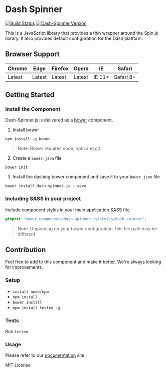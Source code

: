 # Dash Spinner
[![Build Status](https://travis-ci.org/samaritanministries/dash-spinner.js.svg?branch=master)](https://travis-ci.org/samaritanministries/dash-spinner.js)
[![Dash-Spinner Version](https://img.shields.io/badge/Version-0.2.1-green.svg)]()

This is a JavaScript library that provides a thin wrapper around the Spin.js library. It also provides default configuration for the Dash platform.

## Browser Support

| Chrome | Edge | Firefox | Opera | IE | Safari |
|--------|------|---------|-------|----|--------|
| Latest | Latest | Latest | Latest | IE 11+ | Safari 8+ |

## Getting Started

### Install the Component

Dash-Spinner.js is delivered as a [bower](bower.io) component.

1. Install bower
  ```grunt
  npm install -g bower
  ```

  >Note: Bower requires node, npm and git.

2. Create a `bower.json` file
  ```grunt
  bower init
  ```

3. Install the dashing bower component and save it to your `bower.json` file
  ```grunt
  bower install dash-spinner.js --save
  ```

### Including SASS in your project

Include component styles in your main application SASS file.

```scss
@import "bower_components/dash-spinner.js/styles/dash-spinner";
```
>Note: Depending on your bower configuration, this file path may be different

## Contribution

Feel free to add to this component and make it better. We're always looking for improvements.

### Setup

* `install node/npm`
* `npm install`
* `bower install`
* `npm install testem -g`

### Tests

Run `testem`

### Usage

Please refer to our [documentation](http://developers.samaritanministries.org/developers/dash-spinner.js/) site

MIT License
